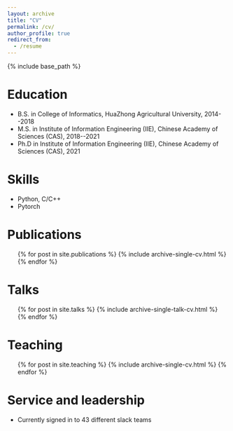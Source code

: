 ```yaml
---
layout: archive
title: "CV"
permalink: /cv/
author_profile: true
redirect_from:
  - /resume
---
```


{% include base_path %}

Education
======
* B.S. in College of Informatics, HuaZhong Agricultural University, 2014--2018
* M.S. in Institute of Information Engineering (IIE), Chinese Academy of Sciences (CAS), 2018--2021
* Ph.D in Institute of Information Engineering (IIE), Chinese Academy of Sciences (CAS), 2021

  
Skills
======
* Python, C/C++
* Pytorch
  

Publications
======
  <ul>{% for post in site.publications %}
    {% include archive-single-cv.html %}
  {% endfor %}</ul>
  
Talks
======
  <ul>{% for post in site.talks %}
    {% include archive-single-talk-cv.html %}
  {% endfor %}</ul>
  
Teaching
======
  <ul>{% for post in site.teaching %}
    {% include archive-single-cv.html %}
  {% endfor %}</ul>
  
Service and leadership
======
* Currently signed in to 43 different slack teams
